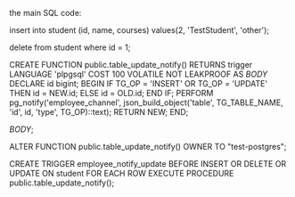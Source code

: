the main SQL code:

insert into student (id, name, courses)
values(2, 'TestStudent', 'other');

delete from student where id = 1;




CREATE FUNCTION public.table_update_notify()
    RETURNS trigger
    LANGUAGE 'plpgsql'
    COST 100
    VOLATILE NOT LEAKPROOF
AS $BODY$
DECLARE
  id bigint;
BEGIN
  IF TG_OP = 'INSERT' OR TG_OP = 'UPDATE' THEN
    id = NEW.id;
  ELSE
    id = OLD.id;
  END IF;
  PERFORM pg_notify('employee_channel', json_build_object('table', TG_TABLE_NAME, 'id', id, 'type', TG_OP)::text);
  RETURN NEW;
END;
 
$BODY$;
 
ALTER FUNCTION public.table_update_notify()
    OWNER TO "test-postgres";



CREATE TRIGGER employee_notify_update
    BEFORE INSERT OR DELETE OR UPDATE
    ON student
    FOR EACH ROW
    EXECUTE PROCEDURE public.table_update_notify();